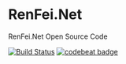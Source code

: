 # RenFei.Net
RenFei.Net Open Source Code

 [![Build Status](https://travis-ci.org/NeilRen/RenFei.Net.svg?branch=master)](https://travis-ci.org/NeilRen/RenFei.Net)
 [![codebeat badge](https://codebeat.co/badges/aa156256-094d-4d10-8df3-34682eac16b0)](https://codebeat.co/projects/github-com-neilren-renfei-net-master)
